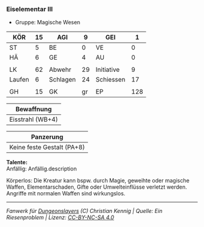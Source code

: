### Eiselementar III  
- Gruppe: Magische Wesen  

| KÖR | 15 | AGI | 9 | GEI | 1 |
| --- | --- | --- | --- | --- | --- |
| ST | 5 | BE | 0 | VE | 0 |
| HÄ | 6 | GE | 4 | AU | 0 |
|  |  |  |  |  |  |
| LK | 62 | Abwehr | 29 | Initiative | 9 |
| Laufen | 6 | Schlagen | 24 | Schiessen | 17 |
|  |  |  |  |  |  |
| GH | 15 | GK | gr | EP | 128 |


| Bewaffnung |
| --- |
| Eisstrahl (WB+4) |


| Panzerung |
| --- |
| Keine feste Gestalt (PA+8) |


**Talente:**  
Anfällig: Anfällig.description

Körperlos: Die Kreatur kann bspw. durch Magie, geweihte oder magische Waffen, Elementarschaden, Gifte oder Umwelteinflüsse verletzt werden. Angriffe mit normalen Waffen sind wirkungslos.





___
*Fanwerk für [Dungeonslayers](https://www.dungeonslayers.net/) (C) Christian Kennig | Quelle: Ein Riesenproblem | Lizenz: [CC-BY-NC-SA 4.0](https://creativecommons.org/licenses/by-nc-sa/4.0/deed.de)*